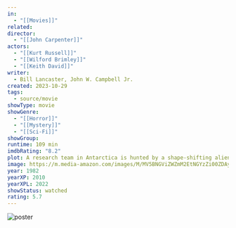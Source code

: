 ```yaml
---
in:
  - "[[Movies]]"
related: 
director:
  - "[[John Carpenter]]"
actors:
  - "[[Kurt Russell]]"
  - "[[Wilford Brimley]]"
  - "[[Keith David]]"
writer:
  - Bill Lancaster, John W. Campbell Jr.
created: 2023-10-29
tags:
  - source/movie
showType: movie
showGenre:
  - "[[Horror]]"
  - "[[Mystery]]"
  - "[[Sci-Fi]]"
showGroup: 
runtime: 109 min
imdbRating: "8.2"
plot: A research team in Antarctica is hunted by a shape-shifting alien that assumes the appearance of its victims.
image: https://m.media-amazon.com/images/M/MV5BNGViZWZmM2EtNGYzZi00ZDAyLTk3ODMtNzIyZTBjN2Y1NmM1XkEyXkFqcGdeQXVyNTAyODkwOQ@@._V1_SX300.jpg
year: 1982
yearXP: 2010
yearXPL: 2022
showStatus: watched
rating: 5.7
---
```

![poster](https://m.media-amazon.com/images/M/MV5BNGViZWZmM2EtNGYzZi00ZDAyLTk3ODMtNzIyZTBjN2Y1NmM1XkEyXkFqcGdeQXVyNTAyODkwOQ@@._V1_SX300.jpg)

